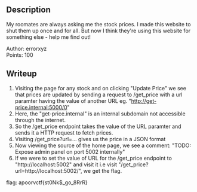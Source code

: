 ## Description

My roomates are always asking me the stock prices. I made this website to shut them up once and for all. But now I think they're using this website for something else - help me find out!

Author: errorxyz\
Points: 100

## Writeup

1. Visiting the page for any stock and on clicking "Update Price" we see that prices are updated by sending a request to
/get_price with a url paramter having the value of another URL eg. "http://get-price.internal:5000/0"
1. Here, the "get-price.internal" is an internal subdomain not accessible through the internet.
1. So the /get_price endpoint takes the value of the URL paramter and sends it a HTTP request to fetch prices.
1. Visiting /get_price?url=... gives us the price in a JSON format
1. Now viewing the source of the home page, we see a comment: "TODO: Expose admin panel on port 5002 internally"
1. If we were to set the value of URL for the /get_price endpoint to "http://localhost:5002" and visit it i.e visit
"/get_price?url=http://localhost:5002/", we get the flag.

flag: apoorvctf{st0Nk$_go_8RrR}
